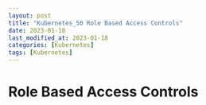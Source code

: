 ```yaml
---
layout: post
title: "Kubernetes_50 Role Based Access Controls"
date: 2023-01-18
last_modified_at: 2023-01-18
categories: [Kubernetes]
tags: [Kubernetes]
---
```


# Role Based Access Controls
